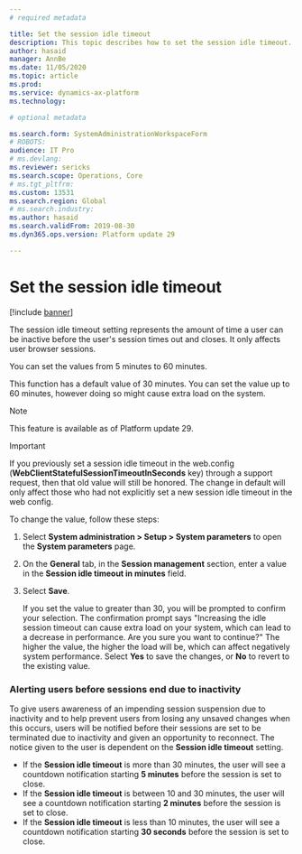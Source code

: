 ```yaml
---
# required metadata

title: Set the session idle timeout
description: This topic describes how to set the session idle timeout.
author: hasaid
manager: AnnBe
ms.date: 11/05/2020
ms.topic: article
ms.prod: 
ms.service: dynamics-ax-platform
ms.technology: 

# optional metadata

ms.search.form: SystemAdministrationWorkspaceForm
# ROBOTS: 
audience: IT Pro
# ms.devlang: 
ms.reviewer: sericks
ms.search.scope: Operations, Core
# ms.tgt_pltfrm: 
ms.custom: 13531
ms.search.region: Global
# ms.search.industry: 
ms.author: hasaid
ms.search.validFrom: 2019-08-30
ms.dyn365.ops.version: Platform update 29

---
```


# Set the session idle timeout

[!include [banner](../includes/banner.md)]


The session idle timeout setting represents the amount of time a user can be inactive before the user's session times out and closes. It only affects user browser sessions.

You can set the values from 5 minutes to 60 minutes.

This function has a default value of 30 minutes. You can set the value up to 60 minutes, however doing so might cause extra load on the system.

> [!NOTE] 
> This feature is available as of Platform update 29.

> [!IMPORTANT]
> If you previously set a session idle timeout in the web.config (**WebClientStatefulSessionTimeoutInSeconds** key) through a support request, then that old value will still be honored. The change in default will only affect those who had not explicitly set a new session idle timeout in the web config.

To change the value, follow these steps:

1. Select **System administration > Setup > System parameters** to open the **System parameters** page.
2. On the **General** tab, in the **Session management** section, enter a value in the **Session idle timeout in minutes** field.
3. Select **Save**. 

    If you set the value to greater than 30, you will be prompted to confirm your selection. The confirmation prompt says "Increasing the idle session timeout can cause extra load on your system, which can lead to a decrease in performance. Are you sure you want to continue?" The higher the value, the higher the load will be, which can affect negatively system performance. Select **Yes** to save the changes, or **No** to revert to the existing value.
    
### Alerting users before sessions end due to inactivity
To give users awareness of an impending session suspension due to inactivity and to help prevent users from losing any unsaved changes when this occurs, users will be notified before their sessions are set to be terminated due to inactivity and given an opportunity to reconnect. The notice given to the user is dependent on the **Session idle timeout** setting. 

-  If the **Session idle timeout** is more than 30 minutes, the user will see a countdown notification starting **5 minutes** before the session is set to close. 
-  If the **Session idle timeout** is between 10 and 30 minutes, the user will see a countdown notification starting **2 minutes** before the session is set to close. 
-  If the **Session idle timeout** is less than 10 minutes, the user will see a countdown notification starting **30 seconds** before the session is set to close.

